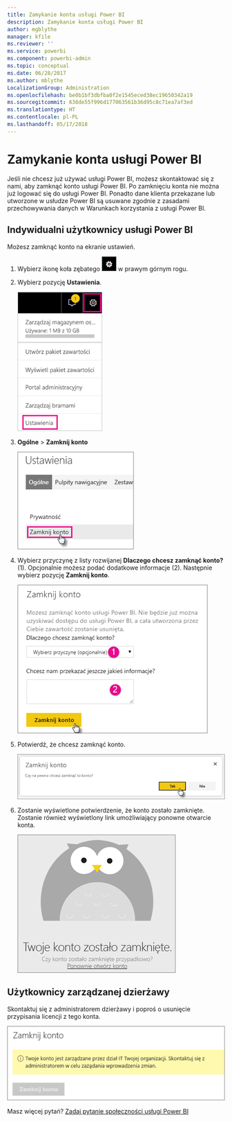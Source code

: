 ```yaml
---
title: Zamykanie konta usługi Power BI
description: Zamykanie konta usługi Power BI
author: mgblythe
manager: kfile
ms.reviewer: ''
ms.service: powerbi
ms.component: powerbi-admin
ms.topic: conceptual
ms.date: 06/28/2017
ms.author: mblythe
LocalizationGroup: Administration
ms.openlocfilehash: be0b1bf3dbfba0f2e1545eced38ec19650342a19
ms.sourcegitcommit: 638de55f996d177063561b36d95c8c71ea7af3ed
ms.translationtype: HT
ms.contentlocale: pl-PL
ms.lasthandoff: 05/17/2018
---
```

# <a name="closing-your-power-bi-account"></a>Zamykanie konta usługi Power BI
Jeśli nie chcesz już używać usługi Power BI, możesz skontaktować się z nami, aby zamknąć konto usługi Power BI.  Po zamknięciu konta nie można już logować się do usługi Power BI.  Ponadto dane klienta przekazane lub utworzone w usłudze Power BI są usuwane zgodnie z zasadami przechowywania danych w Warunkach korzystania z usługi Power BI.

## <a name="individual-power-bi-users"></a>Indywidualni użytkownicy usługi Power BI
Możesz zamknąć konto na ekranie ustawień.

1. Wybierz ikonę koła zębatego ![](media/service-admin-closing-your-account/gear.png) w prawym górnym rogu.
2. Wybierz pozycję **Ustawienia**.
   
    ![](media/service-admin-closing-your-account/closeaccount-settings.png)
3. **Ogólne** > **Zamknij konto**
   
    ![](media/service-admin-closing-your-account/closeaccount-settings2.png)
4. Wybierz przyczynę z listy rozwijanej **Dlaczego chcesz zamknąć konto?** (1).  Opcjonalnie możesz podać dodatkowe informacje (2). Następnie wybierz pozycję **Zamknij konto**.
   
    ![](media/service-admin-closing-your-account/closeaccount-settings3.png)
5. Potwierdź, że chcesz zamknąć konto.
   
    ![](media/service-admin-closing-your-account/closeaccount-settings4.png)
6. Zostanie wyświetlone potwierdzenie, że konto zostało zamknięte. Zostanie również wyświetlony link umożliwiający ponowne otwarcie konta.
   
    ![](media/service-admin-closing-your-account/closeaccount-settings5.png)

## <a name="managed-tenant-users"></a>Użytkownicy zarządzanej dzierżawy
Skontaktuj się z administratorem dzierżawy i poproś o usunięcie przypisania licencji z tego konta.

![](media/service-admin-closing-your-account/closeaccountmanaged.png)

Masz więcej pytań? [Zadaj pytanie społeczności usługi Power BI](http://community.powerbi.com/)

